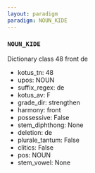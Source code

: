 ```yaml
---
layout: paradigm
paradigm: NOUN_KIDE
---
```

### ` NOUN_KIDE `

Dictionary class 48 front de
* kotus_tn: 48
* upos: NOUN
* suffix_regex: de
* kotus_av: F
* grade_dir: strengthen
* harmony: front
* possessive: False
* stem_diphthong: None
* deletion: de
* plurale_tantum: False
* clitics: False
* pos: NOUN
* stem_vowel: None
